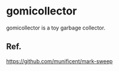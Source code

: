 # gomicollector
gomicollector is a toy garbage collector.



## Ref.

https://github.com/munificent/mark-sweep